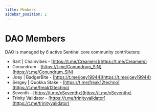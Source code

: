 ```yaml
---
title: Members
sidebar_position: 2
---
```


# DAO Members

DAO is managed by 6 active Sentinel core community contributors:

- Bart | Chainvibes - [https://t.me/Creamers](https://t.me/Creamers)
- Conundrum - [https://t.me/Conundrum_SIN](https://t.me/Conundrum_SIN)
- Joey | BadgerBite - [https://t.me/joey19944](https://t.me/joey19944)
- Sergey | Quokka Stake - [https://t.me/freak12techno](https://t.me/freak12techno)
- Seventh - [https://t.me/xSeventhx](https://t.me/xSeventhx)
- Trinity Validator - [https://t.me/trinityvalidator](https://t.me/trinityvalidator)